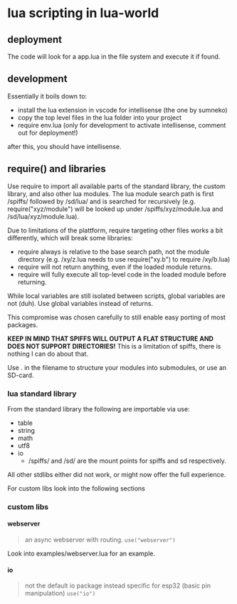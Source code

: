 # lua scripting in lua-world

## deployment

The code will look for a app.lua in the file system and execute it if found.

## development

Essentially it boils down to:

- install the lua extension in vscode for intellisense (the one by sumneko)
- copy the top level files in the lua folder into your project
- require env.lua (only for development to activate intellisense, comment out for deployment!)

after this, you should have intellisense.

## require() and libraries

Use require to import all available parts of the standard library, the custom library, and also other lua modules.
The lua module search path is first /spiffs/ followed by /sd/lua/ and is searched for recursively (e.g. require("xyz/module") will be looked up under /spiffs/xyz/module.lua and /sd/lua/xyz/module.lua).

Due to limitations of the plattform, require targeting other files works a bit differently, which will break some libraries:

- require always is relative to the base search path, not the module directory (e.g. /xy/z.lua needs to use require("xy.b") to require /xy/b.lua)
- require will not return anything, even if the loaded module returns.
- require will fully execute all top-level code in the loaded module before returning.

While local variables are still isolated between scripts, global variables are not (duh). Use global variables instead of returns.

This compromise was chosen carefully to still enable easy porting of most packages.

**KEEP IN MIND THAT SPIFFS WILL OUTPUT A FLAT STRUCTURE AND DOES NOT SUPPORT DIRECTORIES!** This is a limitation of spiffs, there is nothing I can do about that.

Use . in the filename to structure your modules into submodules, or use an SD-card.

### lua standard library

From the standard library the following are importable via use:

- table
- string
- math
- utf8
- io
  - /spiffs/ and /sd/ are the mount points for spiffs and sd respectively.

All other stdlibs either did not work, or might now offer the full experience.

For custom libs look into the following sections

### custom libs

#### webserver

> an async webserver with routing.
> `use("webserver")`

Look into examples/webserver.lua for an example.

#### io

> not the default io package
> instead specific for esp32 (basic pin manipulation)
> `use("io")`
